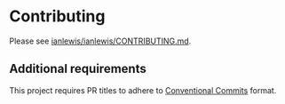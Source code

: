 # Contributing

Please see [ianlewis/ianlewis/CONTRIBUTING.md](https://github.com/ianlewis/ianlewis/blob/main/CONTRIBUTING.md).

## Additional requirements

This project requires PR titles to adhere to [Conventional Commits] format.

[Conventional Commits]: https://www.conventionalcommits.org/en/v1.0.0/
